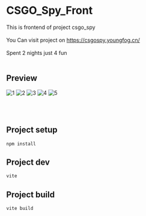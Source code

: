 # CSGO_Spy_Front
This is frontend of project csgo_spy
<br><br>
You Can visit project on https://csgospy.youngfog.cn/
<br><br>
Spent 2 nights just 4 fun
<br><br>
## Preview
![1](https://user-images.githubusercontent.com/74957969/200530837-9a330c73-4a15-45a6-a96f-d1823309888f.jpg)
![2](https://user-images.githubusercontent.com/74957969/200530843-c84fab6a-21db-454a-906a-69e95fa6a74f.jpg)
![3](https://user-images.githubusercontent.com/74957969/200530849-2107ea92-c5d7-4d48-b04a-b7bd2bd21d61.jpg)
![4](https://user-images.githubusercontent.com/74957969/200530858-b1a9cb26-22c2-48d3-b9b2-56e3d2e522be.jpg)
![5](https://user-images.githubusercontent.com/74957969/200530862-537cc018-e0e0-4a90-a860-c1c6952dbd48.jpg)

<br><br>

## Project setup
```
npm install
```

## Project dev
```
vite
```

## Project build
```
vite build
```
